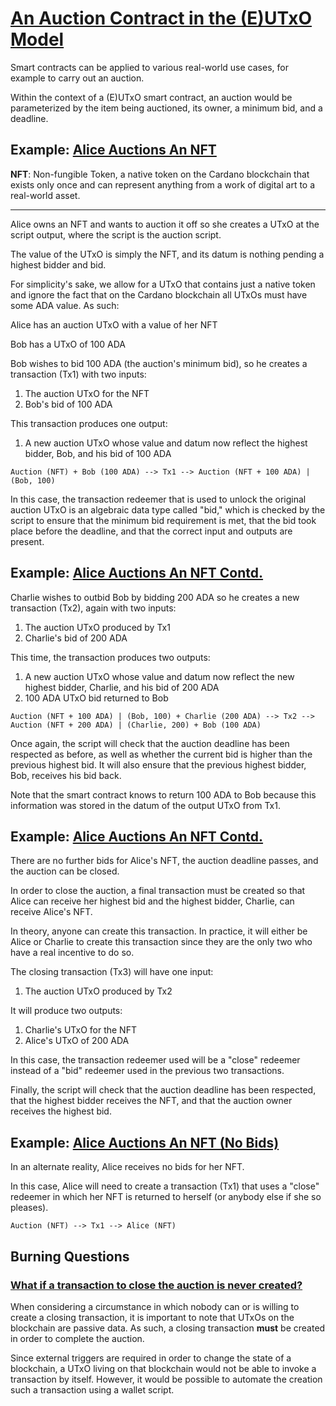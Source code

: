 # [An Auction Contract in the (E)UTxO Model](https://youtu.be/_zr3W8cgzIQ?t=1775)

Smart contracts can be applied to various real-world use cases, for example to carry out an auction.

Within the context of a (E)UTxO smart contract, an auction would be parameterized by the item being auctioned, its owner, a minimum bid, and a deadline.

## Example: [Alice Auctions An NFT](https://youtu.be/_zr3W8cgzIQ?t=460)

**NFT**: Non-fungible Token, a native token on the Cardano blockchain that exists only once and can represent anything from a work of digital art to a real-world asset.

---

Alice owns an NFT and wants to auction it off so she creates a UTxO at the script output, where the script is the auction script.

The value of the UTxO is simply the NFT, and its datum is nothing pending a highest bidder and bid.

For simplicity's sake, we allow for a UTxO that contains just a native token and ignore the fact that on the Cardano blockchain all UTxOs must have some ADA value. As such:

Alice has an auction UTxO with a value of her NFT

Bob has a UTxO of 100 ADA

Bob wishes to bid 100 ADA (the auction's minimum bid), so he creates a transaction (Tx1) with two inputs:

1. The auction UTxO for the NFT
2. Bob's bid of 100 ADA

This transaction produces one output:

1. A new auction UTxO whose value and datum now reflect the highest bidder, Bob, and his bid of 100 ADA

```Auction (NFT) + Bob (100 ADA) --> Tx1 --> Auction (NFT + 100 ADA) | (Bob, 100)```

In this case, the transaction redeemer that is used to unlock the original auction UTxO is an algebraic data type called "bid," which is checked by the script to ensure that the minimum bid requirement is met, that the bid took place before the deadline, and that the correct input and outputs are present.

## Example: [Alice Auctions An NFT Contd.](https://youtu.be/_zr3W8cgzIQ?t=1983)

Charlie wishes to outbid Bob by bidding 200 ADA so he creates a new transaction (Tx2), again with two inputs:

1. The auction UTxO produced by Tx1
2. Charlie's bid of 200 ADA

This time, the transaction produces two outputs:

1. A new auction UTxO whose value and datum now reflect the new highest bidder, Charlie, and his bid of 200 ADA
2. 100 ADA UTxO bid returned to Bob

```Auction (NFT + 100 ADA) | (Bob, 100) + Charlie (200 ADA) --> Tx2 --> Auction (NFT + 200 ADA) | (Charlie, 200) + Bob (100 ADA)```

Once again, the script will check that the auction deadline has been respected as before, as well as whether the current bid is higher than the previous highest bid. It will also ensure that the previous highest bidder, Bob, receives his bid back.

Note that the smart contract knows to return 100 ADA to Bob because this information was stored in the datum of the output UTxO from Tx1.

## Example: [Alice Auctions An NFT Contd.](https://youtu.be/_zr3W8cgzIQ?t=2092)

There are no further bids for Alice's NFT, the auction deadline passes, and the auction can be closed.

In order to close the auction, a final transaction must be created so that Alice can receive her highest bid and the highest bidder, Charlie, can receive Alice's NFT.

In theory, anyone can create this transaction. In practice, it will either be Alice or Charlie to create this transaction since they are the only two who have a real incentive to do so.

The closing transaction (Tx3) will have one input:

1. The auction UTxO produced by Tx2

It will produce two outputs:

1. Charlie's UTxO for the NFT
2. Alice's UTxO of 200 ADA

In this case, the transaction redeemer used will be a "close" redeemer instead of a "bid" redeemer used in the previous two transactions.

Finally, the script will check that the auction deadline has been respected, that the highest bidder receives the NFT, and that the auction owner receives the highest bid.

## Example: [Alice Auctions An NFT (No Bids)](https://youtu.be/_zr3W8cgzIQ?t=2168)

In an alternate reality, Alice receives no bids for her NFT.

In this case, Alice will need to create a transaction (Tx1) that uses a "close" redeemer in which her NFT is returned to herself (or anybody else if she so pleases).

```Auction (NFT) --> Tx1 --> Alice (NFT)```

## Burning Questions

### [What if a transaction to close the auction is never created?](https://youtu.be/sN3BIa3GAOc?t=7)

When considering a circumstance in which nobody can or is willing to create a closing transaction, it is important to note that UTxOs on the blockchain are passive data. As such, a closing transaction **must** be created in order to complete the auction.

Since external triggers are required in order to change the state of a blockchain, a UTxO living on that blockchain would not be able to invoke a transaction by itself. However, it would be possible to automate the creation such a transaction using a wallet script.
